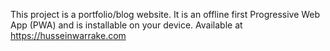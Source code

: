 This project is a portfolio/blog website. It is an offline first Progressive Web App (PWA) and is installable on your device. Available at https://husseinwarrake.com